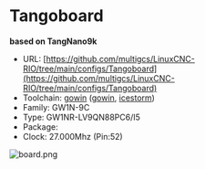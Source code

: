 # Tangoboard
**based on TangNano9k**

* URL: [https://github.com/multigcs/LinuxCNC-RIO/tree/main/configs/Tangoboard](https://github.com/multigcs/LinuxCNC-RIO/tree/main/configs/Tangoboard)
* Toolchain: [gowin](gowin/README.md) ([gowin](gowin/README.md), [icestorm](icestorm/README.md))
* Family: GW1N-9C
* Type: GW1NR-LV9QN88PC6/I5
* Package: 
* Clock: 27.000Mhz (Pin:52)

![board.png](board.png)

